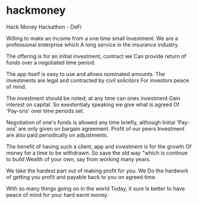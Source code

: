 # hackmoney

Hack Money Hackathon - DeFi

Willing to make an income from a one time small 
Investment. We are a professional enterprise which
A long service in the insurance industry.

The offering is for an initial investment, contract we 
Can provide return of funds over a negotiated time period.

The app itself is easy to use and allows nominated amounts.
The investments are legal and contracted by civil solicitors
For investors peace of mind.

The investment should be noted; at any time can ones investment
Gain interest on capital. So exestentialy speaking we give what is agreed
Of 'Pay-ons' over time periods set. 

Negotiation of one's funds is allowed any time briefly, although
Initial 'Pay-ons' are only given on bargain agreement. Profit of our peers
Investment are also paid periodically on adjustments.

The benefit of having such a client, app and investment is for the growth
Of money for a time to be withdrawn. So save the old way "which is continue to build
Wealth of your own, say from working many years.

We take the hardest part out of making profit for you. We 
Do the hardwork of getting you profit and payable back to you on agreed time.

With so many things going on in the world Today, it sure
Is better to have peace of mind for your hard earnt money.

